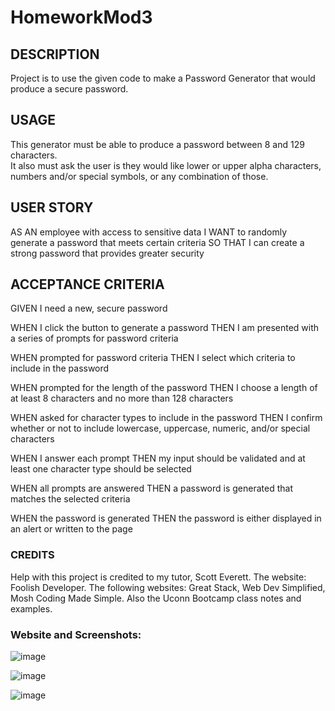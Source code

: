 # HomeworkMod3

## DESCRIPTION
Project is to use the given code to make a Password Generator that would produce a secure password.  

## USAGE
This generator must be able to produce a password between 8 and 129 characters.  
It also must ask the user is they would like lower or upper alpha characters, numbers and/or special symbols, or any combination of those.

## USER STORY

AS AN employee with access to sensitive data
I WANT to randomly generate a password that meets certain criteria
SO THAT I can create a strong password that provides greater security

## ACCEPTANCE CRITERIA

GIVEN I need a new, secure password

WHEN I click the button to generate a password
THEN I am presented with a series of prompts for password criteria

WHEN prompted for password criteria
THEN I select which criteria to include in the password

WHEN prompted for the length of the password
THEN I choose a length of at least 8 characters and no more than 128 characters

WHEN asked for character types to include in the password
THEN I confirm whether or not to include lowercase, uppercase, numeric, and/or special characters

WHEN I answer each prompt
THEN my input should be validated and at least one character type should be selected

WHEN all prompts are answered
THEN a password is generated that matches the selected criteria

WHEN the password is generated
THEN the password is either displayed in an alert or written to the page

### CREDITS
Help with this project is credited to my tutor, Scott Everett. The website: Foolish Developer.
The following websites: Great Stack, Web Dev Simplified, Mosh Coding Made Simple.
Also the Uconn Bootcamp class notes and examples.

### Website and Screenshots:


![image](https://github.com/LindaV2023/HomeworkMod3/assets/127782990/4aa1d2ae-ba3c-49c1-8c5f-6063e2f08d2f)

![image](https://github.com/LindaV2023/HomeworkMod3/assets/127782990/a11ed5ca-a8ef-4e31-bf64-55f6e4f6dbec)

![image](https://github.com/LindaV2023/HomeworkMod3/assets/127782990/592f2c7d-48db-4c1b-ba9b-50d6c8810d60)












